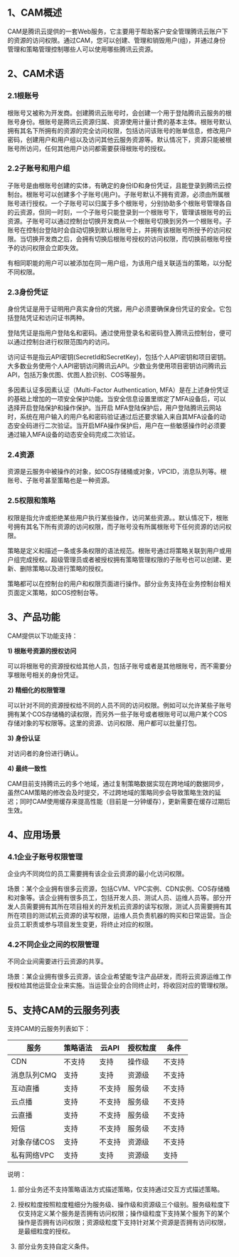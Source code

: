 ## 1、CAM概述

CAM是腾讯云提供的一套Web服务，它主要用于帮助客户安全管理腾讯云账户下的资源的访问权限。通过CAM，您可以创建、管理和销毁用户(组)，并通过身份管理和策略管理控制哪些人可以使用哪些腾讯云资源。

## 2、CAM术语

### 2.1根账号

根账号又被称为开发商。创建腾讯云账号时，会创建一个用于登陆腾讯云服务的根账号身份。根账号是腾讯云资源归属、资源使用计量计费的基本主体。根账号默认拥有其名下所拥有的资源的完全访问权限，包括访问该账号的账单信息，修改用户密码，创建用户和用户组以及访问其他云服务资源等。默认情况下，资源只能被根账号所访问，任何其他用户访问都需要获得根账号的授权。

### 2.2子账号和用户组

子账号是由根账号创建的实体，有确定的身份ID和身份凭证，且能登录到腾讯云控制台。根账号可以创建多个子账号(用户)。子账号默认不拥有资源，必须由所属根账号进行授权。一个子账号可以归属于多个根账号，分别协助多个根账号管理各自的云资源，但同一时刻，一个子账号只能登录到一个根账号下，管理该根账号的云资源。子账号可以通过控制台切换开发商从一个根账号切换到另外一个根账号。子账号在控制台登陆时会自动切换到默认根账号上，并拥有该根账号所授予的访问权限。当切换开发商之后，会拥有切换后根账号授权的访问权限，而切换前根账号授予的访问权限会立即失效。
	
有相同职能的用户可以被添加在同一用户组，为该用户组关联适当的策略，以分配不同权限。

### 2.3身份凭证

身份凭证是用于证明用户真实身份的凭据，用户必须要确保身份凭证的安全。它包括登陆凭证和访问证书两种。
    
登陆凭证是指用户登陆名和密码。通过使用登录名和密码登入腾讯云控制台，便可以通过控制台进行权限范围内的访问。
    
访问证书是指云API密钥(SecretId和SecretKey)，包括个人API密钥和项目密钥。大多数业务使用个人API密钥访问腾讯云API。少数业务使用项目密钥访问腾讯云API，包括万象优图、优图人脸识别、COS等服务。
    
多因素认证多因素认证（Multi-Factor Authentication, MFA）是在上述身份凭证的基础上增加的一项安全保护功能。当安全信息设置里绑定了MFA设备后，可以选择开启登陆保护和操作保护。当开启 MFA登陆保护后，用户登陆腾讯云网站时，系统在用户输入的用户名和密码验证通过后还要求输入来自其MFA设备的动态安全码进行二次验证。当开启MFA操作保护后，用户在一些敏感操作时必须要通过输入MFA设备的动态安全码完成二次验证。

### 2.4资源

资源是云服务中被操作的对象，如COS存储桶或对象，VPCID，消息队列等。根账号、子账号甚至策略也是一种资源。

### 2.5权限和策略

权限是指允许或拒绝某些用户执行某些操作，访问某些资源。。默认情况下，根账号拥有其名下所有资源的访问权限，而子账号没有所属根账号下任何资源的访问权限。
	
策略是定义和描述一条或多条权限的语法规范。根账号通过将策略关联到用户或用户组完成授权。超级管理员或者被授权拥有策略管理权限的子账号也可以创建、更新、删除策略以及进行策略的授权。
	
策略都可以在控制台的用户和权限页面进行操作。部分业务支持在业务控制台相关页面定义策略，如COS控制台等。

## 3、产品功能

CAM提供以下功能支持：
	
**1) 根账号资源的授权访问**
	
可以将根账号的资源授权给其他人员，包括子账号或者是其他根账号，而不需要分享根账号相关的身份凭证。
	
**2) 精细化的权限管理**
    
可以针对不同的资源授权给不同的人员不同的访问权限。例如可以允许某些子账号拥有某个COS存储桶的读权限，而另外一些子账号或者根账号可以用户某个COS存储对象的写权限等。这里的资源、访问权限、用户都可以批量打包。
	
**3) 身份认证**
	
对访问者的身份进行确认。
	
**4) 最终一致性**
	
CAM目前支持腾讯云的多个地域，通过复制策略数据实现在跨地域的数据同步，虽然CAM策略的修改会及时提交，不过跨地域的策略同步会导致策略生效的延迟；同时CAM使用缓存来提高性能（目前是一分钟缓存），更新需要在缓存过期后生效。

## 4、应用场景

### 4.1企业子账号权限管理

企业内不同岗位的员工需要拥有该企业云资源的最小化访问权限。

场景：某个企业拥有很多云资源，包括CVM、VPC实例、CDN实例、COS存储桶和对象等。该企业拥有很多员工，包括开发人员、测试人员、运维人员等。部分开发人员需要拥有其所在项目相关的开发机云资源的读写权限，测试人员需要拥有其所在项目的测试机云资源的读写权限，运维人员负责机器的购买和日常运营。当企业员工职责或参与项目发生变更，将终止对应的权限。

### 4.2不同企业之间的权限管理

不同企业间需要进行云资源的共享。

场景：某企业拥有很多云资源，该企业希望能专注产品研发，而将云资源运维工作授权给其他运营企业来实施。当运营企业的合同终止时，将收回对应的管理权限。

## 5、支持CAM的云服务列表

支持CAM的云服务列表如下：

| 服务 | 策略语法 | 云API |授权粒度 | 条件 |
|---------|---------|---------|---------|---------|
| CDN | 不支持 | 	支持 | 操作级 | 不支持 |
|消息队列CMQ|支持|支持|资源级|不支持|
| 互动直播 | 支持 | 不支持 | 服务级 | 不支持 |
| 云点播 | 支持 | 不支持 | 服务级 | 不支持 |
| 云直播 | 支持 | 不支持 | 服务级 | 不支持 |
| 短信 |支持 | 不支持 | 服务级 | 不支持 |
| 对象存储COS | 支持 | 不支持 | 资源级 | 不支持 |
| 私有网络VPC | 支持 | 支持  | 资源级 | 支持 |

说明：

1) 部分业务还不支持策略语法方式描述策略，仅支持通过交互方式描述策略。

2) 授权粒度按照粒度粗细分为服务级、操作级和资源级三个级别。服务级粒度下仅支持定义某个服务是否拥有访问权限；操作级粒度下支持某个服务下的某个操作是否拥有访问权限；资源级粒度下支持针对某个资源是否拥有访问权限，是最细粒度的授权。

3) 部分业务支持自定义条件。